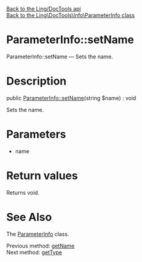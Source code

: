[Back to the Ling/DocTools api](https://github.com/lingtalfi/DocTools/blob/master/doc/api/Ling/DocTools.md)<br>
[Back to the Ling\DocTools\Info\ParameterInfo class](https://github.com/lingtalfi/DocTools/blob/master/doc/api/Ling/DocTools/Info/ParameterInfo.md)


ParameterInfo::setName
================



ParameterInfo::setName — Sets the name.




Description
================


public [ParameterInfo::setName](https://github.com/lingtalfi/DocTools/blob/master/doc/api/Ling/DocTools/Info/ParameterInfo/setName.md)(string $name) : void




Sets the name.




Parameters
================


- name

    


Return values
================

Returns void.








See Also
================

The [ParameterInfo](https://github.com/lingtalfi/DocTools/blob/master/doc/api/Ling/DocTools/Info/ParameterInfo.md) class.

Previous method: [getName](https://github.com/lingtalfi/DocTools/blob/master/doc/api/Ling/DocTools/Info/ParameterInfo/getName.md)<br>Next method: [getType](https://github.com/lingtalfi/DocTools/blob/master/doc/api/Ling/DocTools/Info/ParameterInfo/getType.md)<br>

